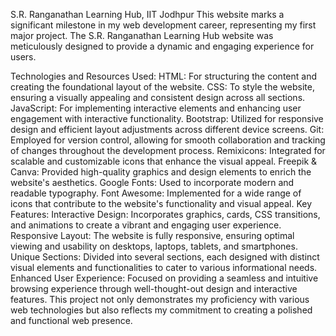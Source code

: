S.R. Ranganathan Learning Hub, IIT Jodhpur
This website marks a significant milestone in my web development career, representing my first major project. The S.R. Ranganathan Learning Hub website was meticulously designed to provide a dynamic and engaging experience for users.

Technologies and Resources Used:
HTML: For structuring the content and creating the foundational layout of the website.
CSS: To style the website, ensuring a visually appealing and consistent design across all sections.
JavaScript: For implementing interactive elements and enhancing user engagement with interactive functionality.
Bootstrap: Utilized for responsive design and efficient layout adjustments across different device screens.
Git: Employed for version control, allowing for smooth collaboration and tracking of changes throughout the development process.
Remixicons: Integrated for scalable and customizable icons that enhance the visual appeal.
Freepik & Canva: Provided high-quality graphics and design elements to enrich the website's aesthetics.
Google Fonts: Used to incorporate modern and readable typography.
Font Awesome: Implemented for a wide range of icons that contribute to the website's functionality and visual appeal.
Key Features:
Interactive Design: Incorporates graphics, cards, CSS transitions, and animations to create a vibrant and engaging user experience.
Responsive Layout: The website is fully responsive, ensuring optimal viewing and usability on desktops, laptops, tablets, and smartphones.
Unique Sections: Divided into several sections, each designed with distinct visual elements and functionalities to cater to various informational needs.
Enhanced User Experience: Focused on providing a seamless and intuitive browsing experience through well-thought-out design and interactive features.
This project not only demonstrates my proficiency with various web technologies but also reflects my commitment to creating a polished and functional web presence.